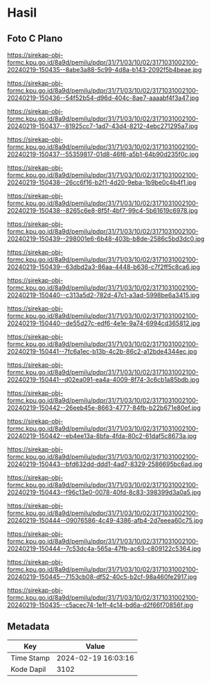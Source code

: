 # Hasil

## Foto C Plano

https://sirekap-obj-formc.kpu.go.id/8a9d/pemilu/pdpr/31/71/03/10/02/3171031002100-20240219-150435--8abe3a88-5c99-4d8a-b143-2092f5b4beae.jpg

https://sirekap-obj-formc.kpu.go.id/8a9d/pemilu/pdpr/31/71/03/10/02/3171031002100-20240219-150436--54f52b54-d96d-404c-8ae7-aaaabf4f3a47.jpg

https://sirekap-obj-formc.kpu.go.id/8a9d/pemilu/pdpr/31/71/03/10/02/3171031002100-20240219-150437--81925cc7-1ad7-43d4-8212-4ebc271295a7.jpg

https://sirekap-obj-formc.kpu.go.id/8a9d/pemilu/pdpr/31/71/03/10/02/3171031002100-20240219-150437--55359817-01d8-46f6-a5b1-64b90d235f0c.jpg

https://sirekap-obj-formc.kpu.go.id/8a9d/pemilu/pdpr/31/71/03/10/02/3171031002100-20240219-150438--26cc6f16-b2f1-4d20-9eba-1b9be0c4b4f1.jpg

https://sirekap-obj-formc.kpu.go.id/8a9d/pemilu/pdpr/31/71/03/10/02/3171031002100-20240219-150438--8265c6e8-8f5f-4bf7-99c4-5b61619c6978.jpg

https://sirekap-obj-formc.kpu.go.id/8a9d/pemilu/pdpr/31/71/03/10/02/3171031002100-20240219-150439--298001e6-6b48-403b-b8de-2586c5bd3dc0.jpg

https://sirekap-obj-formc.kpu.go.id/8a9d/pemilu/pdpr/31/71/03/10/02/3171031002100-20240219-150439--63dbd2a3-86aa-4448-b636-c7f2ff5c8ca6.jpg

https://sirekap-obj-formc.kpu.go.id/8a9d/pemilu/pdpr/31/71/03/10/02/3171031002100-20240219-150440--c313a5d2-782d-47c1-a3ad-5998be6a3415.jpg

https://sirekap-obj-formc.kpu.go.id/8a9d/pemilu/pdpr/31/71/03/10/02/3171031002100-20240219-150440--de55d27c-edf6-4e1e-9a74-6994cd365812.jpg

https://sirekap-obj-formc.kpu.go.id/8a9d/pemilu/pdpr/31/71/03/10/02/3171031002100-20240219-150441--7fc6a1ec-b13b-4c2b-86c2-a12bde4344ec.jpg

https://sirekap-obj-formc.kpu.go.id/8a9d/pemilu/pdpr/31/71/03/10/02/3171031002100-20240219-150441--d02ea091-ea4a-4009-8f74-3c6cb1a85bdb.jpg

https://sirekap-obj-formc.kpu.go.id/8a9d/pemilu/pdpr/31/71/03/10/02/3171031002100-20240219-150442--26eeb45e-8663-4777-84fb-b22b671e80ef.jpg

https://sirekap-obj-formc.kpu.go.id/8a9d/pemilu/pdpr/31/71/03/10/02/3171031002100-20240219-150442--eb4ee13a-8bfa-4fda-80c2-61daf5c8673a.jpg

https://sirekap-obj-formc.kpu.go.id/8a9d/pemilu/pdpr/31/71/03/10/02/3171031002100-20240219-150443--bfd632dd-ddd1-4ad7-8329-2586695bc6ad.jpg

https://sirekap-obj-formc.kpu.go.id/8a9d/pemilu/pdpr/31/71/03/10/02/3171031002100-20240219-150443--f96c13e0-0078-40fd-8c83-398399d3a0a5.jpg

https://sirekap-obj-formc.kpu.go.id/8a9d/pemilu/pdpr/31/71/03/10/02/3171031002100-20240219-150444--09076586-4c49-4386-afb4-2d7eeea60c75.jpg

https://sirekap-obj-formc.kpu.go.id/8a9d/pemilu/pdpr/31/71/03/10/02/3171031002100-20240219-150444--7c53dc4a-565a-47fb-ac63-c809122c5364.jpg

https://sirekap-obj-formc.kpu.go.id/8a9d/pemilu/pdpr/31/71/03/10/02/3171031002100-20240219-150445--7153cb08-df52-40c5-b2cf-98a460fe2917.jpg

https://sirekap-obj-formc.kpu.go.id/8a9d/pemilu/pdpr/31/71/03/10/02/3171031002100-20240219-150435--c5acec74-1e1f-4c14-bd6a-d2f66f70856f.jpg


## Metadata

| Key        | Value               |
| ---------- | ------------------- |
| Time Stamp | 2024-02-19 16:03:16 |
| Kode Dapil | 3102                |




